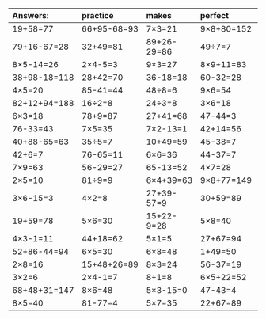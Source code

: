 | Answers: | practice | makes | perfect | ! |
| :--- | :--- | :--- | :--- | :--- |
| 19+58=77 | 66+95-68=93 | 7×3=21 | 9×8+80=152 | 56÷7=8 | 
| 79+16-67=28 | 32+49=81 | 89+26-29=86 | 49÷7=7 | 9×8=72 | 
| 8×5-14=26 | 2×4-5=3 | 9×3=27 | 8×9+11=83 | 20+33=53 | 
| 38+98-18=118 | 28+42=70 | 36-18=18 | 60-32=28 | 8×2=16 | 
| 4×5=20 | 85-41=44 | 48÷8=6 | 9×6=54 | 3×9=27 | 
| 82+12+94=188 | 16÷2=8 | 24÷3=8 | 3×6=18 | 5×5=25 | 
| 6×3=18 | 78+9=87 | 27+41=68 | 47-44=3 | 56-37=19 | 
| 76-33=43 | 7×5=35 | 7×2-13=1 | 42+14=56 | 20÷5=4 | 
| 40+88-65=63 | 35÷5=7 | 10+49=59 | 45-38=7 | 54÷9=6 | 
| 42÷6=7 | 76-65=11 | 6×6=36 | 44-37=7 | 96-3=93 | 
| 7×9=63 | 56-29=27 | 65-13=52 | 4×7=28 | 7×6=42 | 
| 2×5=10 | 81÷9=9 | 6×4+39=63 | 9×8+77=149 | 95+95+32=222 | 
| 3×6-15=3 | 4×2=8 | 27+39-57=9 | 30+59=89 | 9×5=45 | 
| 19+59=78 | 5×6=30 | 15+22-9=28 | 5×8=40 | 71-1=70 | 
| 4×3-1=11 | 44+18=62 | 5×1=5 | 27+67=94 | 80-4=76 | 
| 52+86-44=94 | 6×5=30 | 6×8=48 | 1+49=50 | 9×4-5=31 | 
| 2×8=16 | 15+48+26=89 | 8×3=24 | 56-37=19 | 65-39=26 | 
| 3×2=6 | 2×4-1=7 | 8÷1=8 | 6×5+22=52 | 9×4-5=31 | 
| 68+48+31=147 | 8×6=48 | 5×3-15=0 | 47-43=4 | 45+19+25=89 | 
| 8×5=40 | 81-77=4 | 5×7=35 | 22+67=89 | 2×7=14 | 
